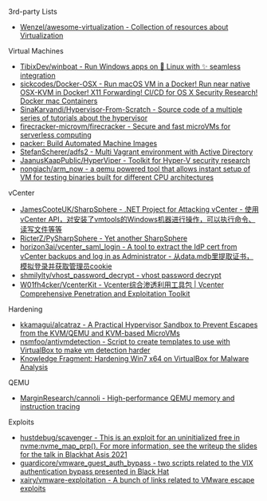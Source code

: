 3rd-party Lists

* [Wenzel/awesome-virtualization - Collection of resources about Virtualization](https://github.com/Wenzel/awesome-virtualization)

Virtual Machines

* [TibixDev/winboat - Run Windows apps on 🐧 Linux with ✨ seamless integration](https://github.com/TibixDev/winboat)
* [sickcodes/Docker-OSX - Run macOS VM in a Docker! Run near native OSX-KVM in Docker! X11 Forwarding! CI/CD for OS X Security Research! Docker mac Containers](https://github.com/sickcodes/Docker-OSX)
* [SinaKarvandi/Hypervisor-From-Scratch - Source code of a multiple series of tutorials about the hypervisor](https://github.com/SinaKarvandi/Hypervisor-From-Scratch)
* [firecracker-microvm/firecracker - Secure and fast microVMs for serverless computing](https://github.com/firecracker-microvm/firecracker)
* [packer: Build Automated Machine Images](https://www.packer.io)
* [StefanScherer/adfs2 - Multi Vagrant environment with Active Directory](https://github.com/StefanScherer/adfs2)
* [JaanusKaapPublic/HyperViper - Toolkit for Hyper-V security research](https://github.com/JaanusKaapPublic/HyperViper)
* [nongiach/arm_now - a qemu powered tool that allows instant setup of VM for testing binaries built for different CPU architectures](https://github.com/nongiach/arm_now)

vCenter

* [JamesCooteUK/SharpSphere - .NET Project for Attacking vCenter - 使用 vCenter API，对安装了vmtools的Windows机器进行操作，可以执行命令、读写文件等等](https://github.com/JamesCooteUK/SharpSphere)
* [RicterZ/PySharpSphere - Yet another SharpSphere](https://github.com/RicterZ/PySharpSphere)
* [horizon3ai/vcenter_saml_login - A tool to extract the IdP cert from vCenter backups and log in as Administrator - 从data.mdb里提取证书，模拟登录并获取管理员cookie](https://github.com/horizon3ai/vcenter_saml_login)
* [shmilylty/vhost_password_decrypt - vhost password decrypt](https://github.com/shmilylty/vhost_password_decrypt)
* [W01fh4cker/VcenterKit - Vcenter综合渗透利用工具包 | Vcenter Comprehensive Penetration and Exploitation Toolkit](https://github.com/W01fh4cker/VcenterKit)

Hardening

* [kkamagui/alcatraz - A Practical Hypervisor Sandbox to Prevent Escapes from the KVM/QEMU and KVM-based MicroVMs](https://github.com/kkamagui/alcatraz)
* [nsmfoo/antivmdetection - Script to create templates to use with VirtualBox to make vm detection harder](https://github.com/nsmfoo/antivmdetection)
* [Knowledge Fragment: Hardening Win7 x64 on VirtualBox for Malware Analysis](https://byte-atlas.blogspot.com/2017/02/hardening-vbox-win7x64.html)

QEMU

* [MarginResearch/cannoli - High-performance QEMU memory and instruction tracing](https://github.com/MarginResearch/cannoli)

Exploits

* [hustdebug/scavenger - This is an exploit for an uninitialized free in nvme:nvme_map_prp(). For more information, see the writeup the slides for the talk in Blackhat Asis 2021](https://github.com/hustdebug/scavenger)
* [guardicore/vmware_guest_auth_bypass - two scripts related to the VIX authentication bypass presented in Black Hat](https://github.com/guardicore/vmware_guest_auth_bypass)
* [xairy/vmware-exploitation - A bunch of links related to VMware escape exploits](https://github.com/xairy/vmware-exploitation)